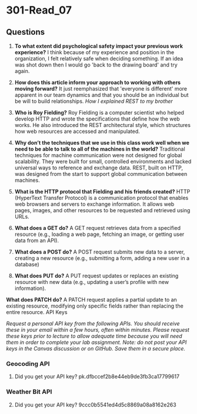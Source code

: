 # 301-Read_07

## Questions


1. **To what extent did psychological safety impact your previous work experience?**
I think because of my experience and position in the organization, I felt relatively safe when deciding something.  If an idea was shot down then I would go 'back to the drawing board' and try again.
2. **How does this article inform your approach to working with others moving forward?**
It just reemphasized that 'everyone is different' more apparent in our team dynamics and that you should be an individual but be will to build relationships.
*How I explained REST to my brother*
1. **Who is Roy Fielding?**
Roy Fielding is a computer scientist who helped develop HTTP and wrote the specifications that define how the web works. He also introduced the REST architectural style, which structures how web resources are accessed and manipulated.
2. **Why don’t the techniques that we use in this class work well when we need to be able to talk to all of the machines in the world?**
Traditional techniques for machine communication were not designed for global scalability. They were built for small, controlled environments and lacked universal ways to reference and exchange data. REST, built on HTTP, was designed from the start to support global communication between machines.

3. **What is the HTTP protocol that Fielding and his friends created?**
HTTP (HyperText Transfer Protocol) is a communication protocol that enables web browsers and servers to exchange information. It allows web pages, images, and other resources to be requested and retrieved using URLs.

4. **What does a GET do?**
A GET request retrieves data from a specified resource (e.g., loading a web page, fetching an image, or getting user data from an API).

5. **What does a POST do?**
A POST request submits new data to a server, creating a new resource (e.g., submitting a form, adding a new user in a database)

6. **What does PUT do?**
A PUT request updates or replaces an existing resource with new data (e.g., updating a user’s profile with new information).

**What does PATCH do?**
A PATCH request applies a partial update to an existing resource, modifying only specific fields rather than replacing the entire resource.
API Keys

*Request a personal API key from the following APIs. You should receive these in your email within a few hours, often within minutes. Please request these keys prior to lecture to allow adequate time because you will need them in order to complete your lab assignment. Note: do not post your API keys in the Canvas discussion or on GitHub. Save them in a secure place.*

### Geocoding API
1. Did you get your API key? 
pk.dfbccef2b8e44eb9de3fb3ca17799617
### Weather Bit API
2. Did you get your API key? 
9ccc0b5541ed4d5c8869a08a8162e263
